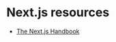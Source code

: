 # Next.js resources

* [The Next.js Handbook](https://www.freecodecamp.org/news/the-next-js-handbook/)